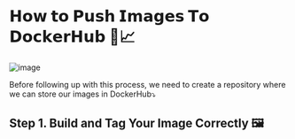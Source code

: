 # 𝗛𝗼𝘄 𝘁𝗼 𝗣𝘂𝘀𝗵 𝗜𝗺𝗮𝗴𝗲𝘀 𝗧𝗼 𝗗𝗼𝗰𝗸𝗲𝗿𝗛𝘂𝗯 🐳📈
![image](https://github.com/user-attachments/assets/caa96510-1739-421b-bd97-fdc4a23aee0b)

Before following up with this process, we need to create a repository where we can store our images in DockerHub⤵️



## Step 1. Build and Tag Your Image Correctly 🖼️

